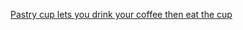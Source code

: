 ---
layout: post
wordpress_id: 1510
wordpress_url: http://noesbueno.com/archives/1510
date: '2012-07-26 11:12:34 -0500'
date_gmt: '2012-07-26 16:12:34 -0500'
body: |
  <p><a href="http://feedproxy.google.com/~r/LostAtEMinor/~3/Fkjfvx5pcFw/">Pastry cup lets you drink your coffee then eat the cup</a></p>
---